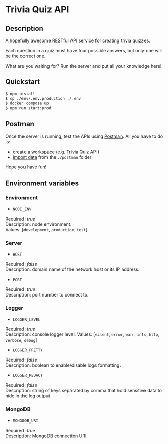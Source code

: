 # Trivia Quiz API

## Description

A hopefully awesome RESTful API service for creating trivia quizzes.

Each question in a quiz must have four possible answers, but only one will be the correct one.

What are you waiting for? Run the server and put all your knowledge here!

## Quickstart

```bash
$ npm install
$ cp ./env/.env.production ./.env
$ docker compose up
$ npm run start:prod
```

## Postman

Once the server is running, test the APIs using [Postman](https://www.postman.com/downloads/). All you have to do is:

- [create a workspace](https://learning.postman.com/docs/collaborating-in-postman/using-workspaces/creating-workspaces/) (e.g. Trivia Quiz API)
- [import data](https://learning.postman.com/docs/getting-started/importing-and-exporting-data/#importing-data-into-postman) from the `./postman` folder

Hope you have fun!

## Environment variables

### Environment

- `NODE_ENV`

Required: _true_ \
Description: node environment. \
Values: [`development`, `production`, `test`]

### Server

- `HOST`

Required: _false_ \
Description: domain name of the network host or its IP address.

- `PORT`

Required: _true_ \
Description: port number to connect to.

### Logger

- `LOGGER_LEVEL`

Required: _true_ \
Description: console logger level.
Values: [`silent`, `error`, `warn`, `info`, `http`, `verbose`, `debug`]

- `LOGGER_PRETTY`

Required: _false_ \
Description: boolean to enable/disable logs formatting.

- `LOGGER_REDACT`

Required: _false_ \
Description: string of keys separated by comma that hold sensitive data to hide in the log output.

### MongoDB

- `MONGODB_URI`

Required: _true_ \
Description: MongoDB connection URI.
